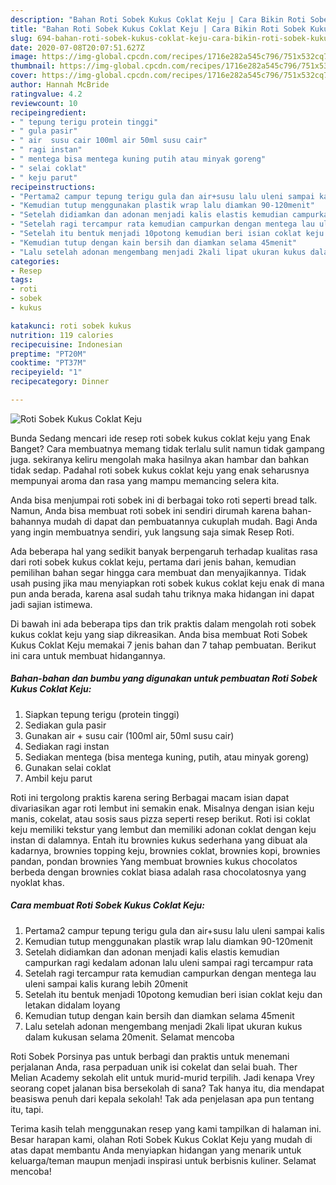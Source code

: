 ```yaml
---
description: "Bahan Roti Sobek Kukus Coklat Keju | Cara Bikin Roti Sobek Kukus Coklat Keju Yang Sedap"
title: "Bahan Roti Sobek Kukus Coklat Keju | Cara Bikin Roti Sobek Kukus Coklat Keju Yang Sedap"
slug: 694-bahan-roti-sobek-kukus-coklat-keju-cara-bikin-roti-sobek-kukus-coklat-keju-yang-sedap
date: 2020-07-08T20:07:51.627Z
image: https://img-global.cpcdn.com/recipes/1716e282a545c796/751x532cq70/roti-sobek-kukus-coklat-keju-foto-resep-utama.jpg
thumbnail: https://img-global.cpcdn.com/recipes/1716e282a545c796/751x532cq70/roti-sobek-kukus-coklat-keju-foto-resep-utama.jpg
cover: https://img-global.cpcdn.com/recipes/1716e282a545c796/751x532cq70/roti-sobek-kukus-coklat-keju-foto-resep-utama.jpg
author: Hannah McBride
ratingvalue: 4.2
reviewcount: 10
recipeingredient:
- " tepung terigu protein tinggi"
- " gula pasir"
- " air  susu cair 100ml air 50ml susu cair"
- " ragi instan"
- " mentega bisa mentega kuning putih atau minyak goreng"
- " selai coklat"
- " keju parut"
recipeinstructions:
- "Pertama2 campur tepung terigu gula dan air+susu lalu uleni sampai kalis"
- "Kemudian tutup menggunakan plastik wrap lalu diamkan 90-120menit"
- "Setelah didiamkan dan adonan menjadi kalis elastis kemudian campurkan ragi kedalam adonan lalu uleni sampai ragi tercampur rata"
- "Setelah ragi tercampur rata kemudian campurkan dengan mentega lau uleni sampai kalis kurang lebih 20menit"
- "Setelah itu bentuk menjadi 10potong kemudian beri isian coklat keju dan letakan didalam loyang"
- "Kemudian tutup dengan kain bersih dan diamkan selama 45menit"
- "Lalu setelah adonan mengembang menjadi 2kali lipat ukuran kukus dalam kukusan selama 20menit. Selamat mencoba"
categories:
- Resep
tags:
- roti
- sobek
- kukus

katakunci: roti sobek kukus 
nutrition: 119 calories
recipecuisine: Indonesian
preptime: "PT20M"
cooktime: "PT37M"
recipeyield: "1"
recipecategory: Dinner

---
```



![Roti Sobek Kukus Coklat Keju](https://img-global.cpcdn.com/recipes/1716e282a545c796/751x532cq70/roti-sobek-kukus-coklat-keju-foto-resep-utama.jpg)

Bunda Sedang mencari ide resep roti sobek kukus coklat keju yang Enak Banget? Cara membuatnya memang tidak terlalu sulit namun tidak gampang juga. sekiranya keliru mengolah maka hasilnya akan hambar dan bahkan tidak sedap. Padahal roti sobek kukus coklat keju yang enak seharusnya mempunyai aroma dan rasa yang mampu memancing selera kita.

Anda bisa menjumpai roti sobek ini di berbagai toko roti seperti bread talk. Namun, Anda bisa membuat roti sobek ini sendiri dirumah karena bahan-bahannya mudah di dapat dan pembuatannya cukuplah mudah. Bagi Anda yang ingin membuatnya sendiri, yuk langsung saja simak Resep Roti.

Ada beberapa hal yang sedikit banyak berpengaruh terhadap kualitas rasa dari roti sobek kukus coklat keju, pertama dari jenis bahan, kemudian pemilihan bahan segar hingga cara membuat dan menyajikannya. Tidak usah pusing jika mau menyiapkan roti sobek kukus coklat keju enak di mana pun anda berada, karena asal sudah tahu triknya maka hidangan ini dapat jadi sajian istimewa.


Di bawah ini ada beberapa tips dan trik praktis dalam mengolah roti sobek kukus coklat keju yang siap dikreasikan. Anda bisa membuat Roti Sobek Kukus Coklat Keju memakai 7 jenis bahan dan 7 tahap pembuatan. Berikut ini cara untuk membuat hidangannya.

<!--inarticleads1-->

##### Bahan-bahan dan bumbu yang digunakan untuk pembuatan Roti Sobek Kukus Coklat Keju:

1. Siapkan  tepung terigu (protein tinggi)
1. Sediakan  gula pasir
1. Gunakan  air + susu cair (100ml air, 50ml susu cair)
1. Sediakan  ragi instan
1. Sediakan  mentega (bisa mentega kuning, putih, atau minyak goreng)
1. Gunakan  selai coklat
1. Ambil  keju parut


Roti ini tergolong praktis karena sering Berbagai macam isian dapat divariasikan agar roti lembut ini semakin enak. Misalnya dengan isian keju manis, cokelat, atau sosis saus pizza seperti resep berikut. Roti isi coklat keju memiliki tekstur yang lembut dan memiliki adonan coklat dengan keju instan di dalamnya. Entah itu brownies kukus sederhana yang dibuat ala kadarnya, brownies topping keju, brownies coklat, brownies kopi, brownies pandan, pondan brownies Yang membuat brownies kukus chocolatos berbeda dengan brownies coklat biasa adalah rasa chocolatosnya yang nyoklat khas. 

<!--inarticleads2-->

##### Cara membuat Roti Sobek Kukus Coklat Keju:

1. Pertama2 campur tepung terigu gula dan air+susu lalu uleni sampai kalis
1. Kemudian tutup menggunakan plastik wrap lalu diamkan 90-120menit
1. Setelah didiamkan dan adonan menjadi kalis elastis kemudian campurkan ragi kedalam adonan lalu uleni sampai ragi tercampur rata
1. Setelah ragi tercampur rata kemudian campurkan dengan mentega lau uleni sampai kalis kurang lebih 20menit
1. Setelah itu bentuk menjadi 10potong kemudian beri isian coklat keju dan letakan didalam loyang
1. Kemudian tutup dengan kain bersih dan diamkan selama 45menit
1. Lalu setelah adonan mengembang menjadi 2kali lipat ukuran kukus dalam kukusan selama 20menit. Selamat mencoba


Roti Sobek Porsinya pas untuk berbagi dan praktis untuk menemani perjalanan Anda, rasa perpaduan unik isi cokelat dan selai buah. Ther Melian Academy sekolah elit untuk murid-murid terpilih. Jadi kenapa Vrey seorang copet jalanan bisa bersekolah di sana? Tak hanya itu, dia mendapat beasiswa penuh dari kepala sekolah! Tak ada penjelasan apa pun tentang itu, tapi. 

Terima kasih telah menggunakan resep yang kami tampilkan di halaman ini. Besar harapan kami, olahan Roti Sobek Kukus Coklat Keju yang mudah di atas dapat membantu Anda menyiapkan hidangan yang menarik untuk keluarga/teman maupun menjadi inspirasi untuk berbisnis kuliner. Selamat mencoba!
